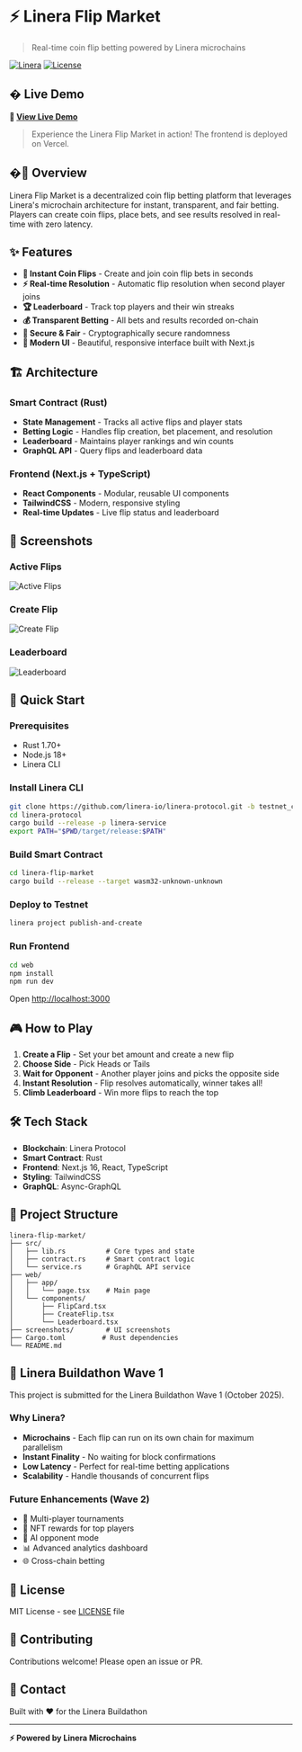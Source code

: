 # ⚡ Linera Flip Market

> Real-time coin flip betting powered by Linera microchains

[![Linera](https://img.shields.io/badge/Built%20on-Linera-purple)](https://linera.io)
[![License](https://img.shields.io/badge/License-MIT-blue.svg)](LICENSE)

## � Live Demo

**🚀 [View Live Demo](https://linera-flip-market.vercel.app)**

> Experience the Linera Flip Market in action! The frontend is deployed on Vercel.

## �🎯 Overview

Linera Flip Market is a decentralized coin flip betting platform that leverages Linera's microchain architecture for instant, transparent, and fair betting. Players can create coin flips, place bets, and see results resolved in real-time with zero latency.

## ✨ Features

- **🎲 Instant Coin Flips** - Create and join coin flip bets in seconds
- **⚡ Real-time Resolution** - Automatic flip resolution when second player joins
- **🏆 Leaderboard** - Track top players and their win streaks
- **💰 Transparent Betting** - All bets and results recorded on-chain
- **🔐 Secure & Fair** - Cryptographically secure randomness
- **📱 Modern UI** - Beautiful, responsive interface built with Next.js

## 🏗️ Architecture

### Smart Contract (Rust)
- **State Management** - Tracks all active flips and player stats
- **Betting Logic** - Handles flip creation, bet placement, and resolution
- **Leaderboard** - Maintains player rankings and win counts
- **GraphQL API** - Query flips and leaderboard data

### Frontend (Next.js + TypeScript)
- **React Components** - Modular, reusable UI components
- **TailwindCSS** - Modern, responsive styling
- **Real-time Updates** - Live flip status and leaderboard

## 📸 Screenshots

### Active Flips
![Active Flips](screenshots/01-active-flips.png)

### Create Flip
![Create Flip](screenshots/02-create-flip.png)

### Leaderboard
![Leaderboard](screenshots/03-leaderboard.png)

## 🚀 Quick Start

### Prerequisites
- Rust 1.70+
- Node.js 18+
- Linera CLI

### Install Linera CLI
```bash
git clone https://github.com/linera-io/linera-protocol.git -b testnet_conway
cd linera-protocol
cargo build --release -p linera-service
export PATH="$PWD/target/release:$PATH"
```

### Build Smart Contract
```bash
cd linera-flip-market
cargo build --release --target wasm32-unknown-unknown
```

### Deploy to Testnet
```bash
linera project publish-and-create
```

### Run Frontend
```bash
cd web
npm install
npm run dev
```

Open [http://localhost:3000](http://localhost:3000)

## 🎮 How to Play

1. **Create a Flip** - Set your bet amount and create a new flip
2. **Choose Side** - Pick Heads or Tails
3. **Wait for Opponent** - Another player joins and picks the opposite side
4. **Instant Resolution** - Flip resolves automatically, winner takes all!
5. **Climb Leaderboard** - Win more flips to reach the top

## 🛠️ Tech Stack

- **Blockchain**: Linera Protocol
- **Smart Contract**: Rust
- **Frontend**: Next.js 16, React, TypeScript
- **Styling**: TailwindCSS
- **GraphQL**: Async-GraphQL

## 📁 Project Structure

```
linera-flip-market/
├── src/
│   ├── lib.rs          # Core types and state
│   ├── contract.rs     # Smart contract logic
│   └── service.rs      # GraphQL API service
├── web/
│   ├── app/
│   │   └── page.tsx    # Main page
│   └── components/
│       ├── FlipCard.tsx
│       ├── CreateFlip.tsx
│       └── Leaderboard.tsx
├── screenshots/        # UI screenshots
├── Cargo.toml         # Rust dependencies
└── README.md
```

## 🎯 Linera Buildathon Wave 1

This project is submitted for the Linera Buildathon Wave 1 (October 2025).

### Why Linera?

- **Microchains** - Each flip can run on its own chain for maximum parallelism
- **Instant Finality** - No waiting for block confirmations
- **Low Latency** - Perfect for real-time betting applications
- **Scalability** - Handle thousands of concurrent flips

### Future Enhancements (Wave 2)

- 🎰 Multi-player tournaments
- 💎 NFT rewards for top players
- 🤖 AI opponent mode
- 📊 Advanced analytics dashboard
- 🌐 Cross-chain betting

## 📝 License

MIT License - see [LICENSE](LICENSE) file

## 🤝 Contributing

Contributions welcome! Please open an issue or PR.

## 📧 Contact

Built with ❤️ for the Linera Buildathon

---

**⚡ Powered by Linera Microchains**
